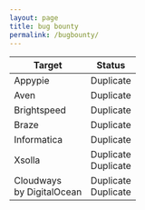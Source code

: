 ```yaml
---
layout: page
title: bug bounty
permalink: /bugbounty/
---
```



| Target        | Status   |
|---------------|----------|
| Appypie  | Duplicate |
| Aven  | Duplicate |
| Brightspeed | Duplicate |
| Braze | Duplicate |
| Informatica | Duplicate |
| Xsolla | Duplicate<br>Duplicate |
| Cloudways<br>by DigitalOcean | Duplicate<br>Duplicate|